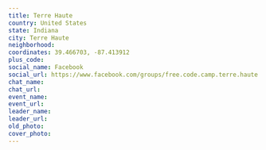 ```yaml
---
title: Terre Haute
country: United States
state: Indiana
city: Terre Haute
neighborhood: 
coordinates: 39.466703, -87.413912
plus_code:
social_name: Facebook
social_url: https://www.facebook.com/groups/free.code.camp.terre.haute
chat_name:
chat_url:
event_name:
event_url:
leader_name:
leader_url:
old_photo: 
cover_photo:
---
```

